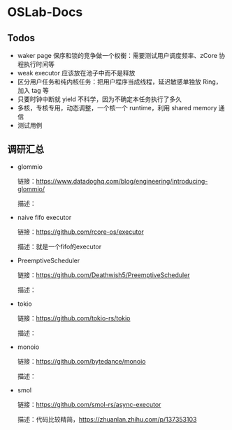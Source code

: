 # OSLab-Docs

## Todos
- waker page 保序和锁的竞争做一个权衡：需要测试用户调度频率、zCore 协程执行时间等
- weak executor 应该放在池子中而不是释放
- 区分用户任务和纯内核任务：把用户程序当成线程，延迟敏感单独放 Ring，加入 tag 等
- 只要时钟中断就 yield 不科学，因为不确定本任务执行了多久
- 多核，专核专用，动态调整，一个核一个 runtime，利用 shared memory 通信
- 测试用例

## 调研汇总
- glommio

     链接：https://www.datadoghq.com/blog/engineering/introducing-glommio/
     
     描述：
- naive fifo executor

     链接：https://github.com/rcore-os/executor
     
     描述：就是一个fifo的executor
- PreemptiveScheduler

  链接：https://github.com/Deathwish5/PreemptiveScheduler
  
  描述：
- tokio

  链接：https://github.com/tokio-rs/tokio
  
  描述：
- monoio

  链接：https://github.com/bytedance/monoio
  
  描述：

- smol
  
  链接：https://github.com/smol-rs/async-executor
  
  描述：代码比较精简，https://zhuanlan.zhihu.com/p/137353103